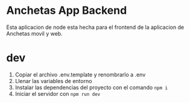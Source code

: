 
# Anchetas App Backend

Esta aplicacion de node esta hecha para el frontend de la aplicacion de Anchetas movil y web.

# dev

1. Copiar el archivo .env.template y renombrarlo a .env
2. Llenar las variables de entorno
3. Instalar las dependencias del proyecto con el comando ```npm i```
4. Iniciar el servidor con ```npm run dev```





